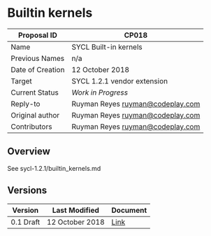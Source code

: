 # Builtin kernels

| Proposal ID | CP018 |
|-------------|--------|
| Name | SYCL Built-in kernels |
| Previous Names | n/a |
| Date of Creation | 12 October 2018 |
| Target | SYCL 1.2.1 vendor extension |
| Current Status | _Work in Progress_ |
| Reply-to | Ruyman Reyes <ruyman@codeplay.com> |
| Original author | Ruyman Reyes <ruyman@codeplay.com> |
| Contributors | Ruyman Reyes <ruyman@codeplay.com> |

## Overview

See sycl-1.2.1/builtin_kernels.md

## Versions

| Version | Last Modified | Document |
|---------|----- | ---------|
| 0.1 Draft | 12 October 2018 | [Link](sycl-1.2.1/builtin_kernels.md) |

